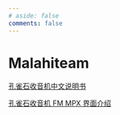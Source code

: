 ```yaml
---
# aside: false
comments: false
---
```


<!-- # ExpressLRS -->

<!-- [ELRS Lua 脚本使用指南（ 官方文档中文翻译 ）](/elrs/lua-howto) -->

# Malahiteam

[孔雀石收音机中文说明书](/malahiteam/manual_malahiteam_cn)

[孔雀石收音机 FM MPX 界面介绍](/malahiteam/fm-mpx)
